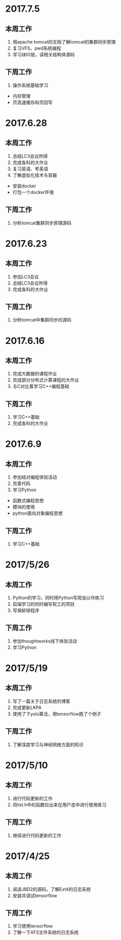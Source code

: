 # 2017.7.5
## 本周工作
1. 用apache tomcat的文档了解tomcat的集群同步原理
2. 复习VFS，pwd系统编程
3. 学习块IO层，读相关结构体源码
## 下周工作
1. 操作系统基础学习
- 内存管理
- 页高速缓存和页回写

# 2017.6.28
## 本周工作
1. 总结LC3会议所得
2. 完成各科的大作业
3. 复习英语、考英语
4. 了解虚拟化技术与容器
- 安装docker
- 打包一个docker环境
## 下周工作
1. 分析tomcat集群同步原理源码

# 2017.6.23
## 本周工作
1. 参加LC3会议
2. 总结LC3会议所得
3. 完成各科的大作业
## 下周工作
1. 分析tomcat中集群同步的源码

# 2017.6.16
## 本周工作
1. 完成大数据的课程作业
2. 完成部分分布式计算课程的大作业
3. 与C对比着学习C++编程基础
## 下周工作
1. 学习C++基础
2. 完成各科的大作业

# 2017.6.9
## 本周工作
1. 参加结对编程体验活动
2. 完善代码
3. 学习Python
- 函数式编程思想
- 模块的使用
- python面向对象编程思想
## 下周工作
1. 学习C++基础
# 2017/5/26
## 本周工作
1. Python的学习，同时用Python写爬虫以作练习
2. 前端学习的同时编写软工的项目
3. 写保龄球程序
## 下周工作
1. 参加thoughtworks线下体验活动
2. 学习Python
# 2017/5/19
## 本周工作
1. 写了一篇关于日志系统的博客
2. 完成更新LKPA
3. 使用了下yolo算法，用tensorflow跑了个例子
## 下周工作
1. 了解深度学习与神经网络方面的知识
# 2017/5/10
## 本周工作
1. 进行代码更新的工作
2. 将list.h中的函数拉出来在用户态中进行使用练习
## 下周工作
1. 继续进行代码更新的工作
 # 2017/4/25
## 本周工作
1. 阅读JBD2的源码，了解Ext4的日志系统
2. 安装并调试tensorflow
## 下周工作
1. 学习使用tensorflow
2. 了解一下XFS文件系统的日志系统




